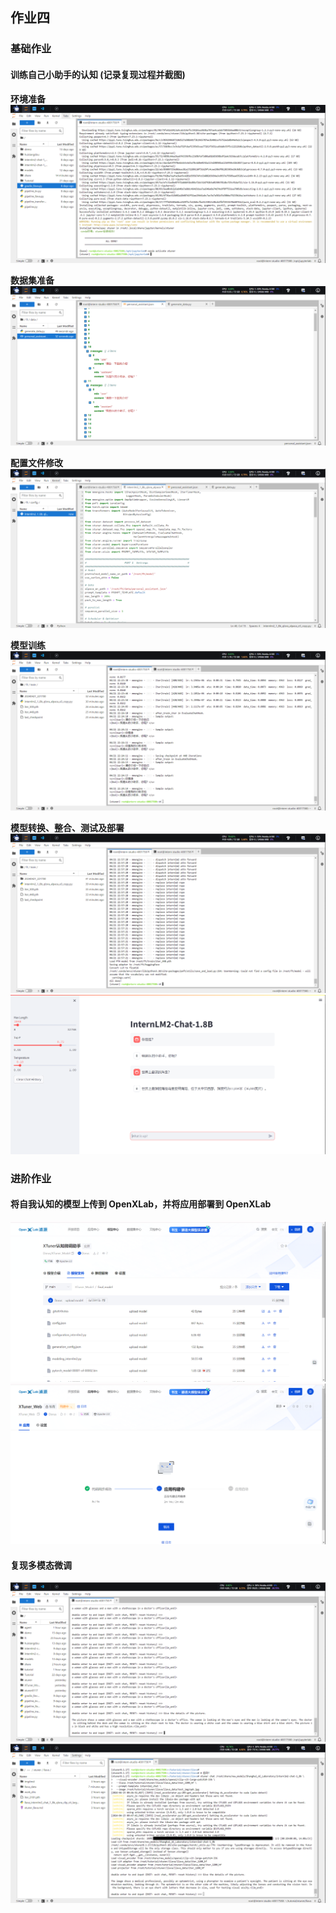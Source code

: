 ## 作业四
### 基础作业
#### 训练自己小助手的认知 (记录复现过程并截图)

**环境准备**
![Task 1-1](./Images/Task-1-1.png "Task 1-1")

**数据集准备**
![Task 1-2](./Images/Task-1-2.png "Task 1-2")

**配置文件修改**
![Task 1-3](./Images/Task-1-3.png "Task 1-3")

**模型训练**
![Task 1-4](./Images/Task-1-4.png "Task 1-4")

**模型转换、整合、测试及部署**
![Task 1-5](./Images/Task-1-5.png "Task 1-5")
![Task 1-6](./Images/Task-1-6.png "Task 1-6")

### 进阶作业
#### 将自我认知的模型上传到 OpenXLab，并将应用部署到 OpenXLab
![Task 2-1](./Images/Task-2-1.png "Task 2-1")
![Task 2-2](./Images/Task-2-2.png "Task 2-2")

#### 复现多模态微调
![Task 3-1](./Images/Task-3-1.png "Task 3-1")
![Task 3-2](./Images/Task-3-2.png "Task 3-2")